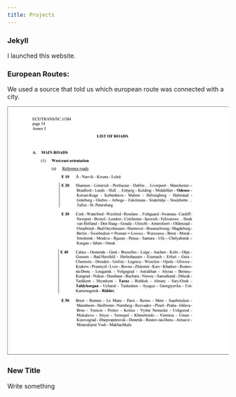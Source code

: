 ```yaml
---
title: Projects
---
```

### Jekyll

I launched this website.



### European Routes:

We used a source that told us which european route was connected with a city.

![Step 1](/images/route.gif "Step 1")

### New Title

Write something
